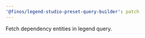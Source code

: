 ```yaml
---
'@finos/legend-studio-preset-query-builder': patch
---
```


Fetch dependency entities in legend query.